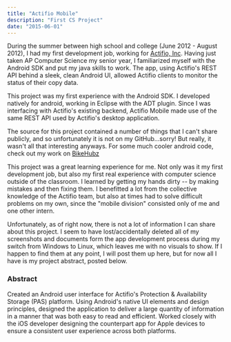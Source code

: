 ```yaml
---
title: "Actifio Mobile"
description: "First CS Project"
date: "2015-06-01"
---
```


During the summer between high school and college (June 2012 - August 2012), I had my first development job, working for [Actifio, Inc](http://actifio.com). Having just taken AP Computer Science my senior year, I familiarized myself with the Android SDK and put my java skills to work. The app, using Actifio's REST API behind a sleek, clean Android UI, allowed Actifio clients to monitor the status of their copy data.

This project was my first experience with the Android SDK. I developed natively for android, working in Eclipse with the ADT plugin. Since I was interfacing with Actifio's existing backend, Actifio Mobile made use of the same REST API used by Actifio's desktop application.

The source for this project contained a number of things that I can't share publicly, and so unfortunately it is not on my GitHub...sorry! But really, it wasn't all that interesting anyways. For some much cooler android code, check out my work on [BikeHubz](/projects/hubz)

This project was a great learning experience for me. Not only was it my first development job, but also my first real experience with computer science outside of the classroom. I learned by getting my hands dirty -- by making mistakes and then fixing them. I benefitted a lot from the collective knowledge of the Actifio team, but also at times had to solve difficult problems on my own, since the "mobile division" consisted only of me and one other intern.

Unfortunately, as of right now, there is not a lot of information I can share about this project. I seem to have lost/accidentally deleted all of my screenshots and documents form the app development process during my switch from Windows to Linux, which leaves me with no visuals to show. If I happen to find them at any point, I will post them up here, but for now all I have is my project abstract, posted below.

### Abstract
Created an Android user interface for Actifio's Protection &amp; Availability Storage (PAS) platform. Using Android's native UI elements and design principles, designed the application to deliver a large quantity of information in a manner that was both easy to read and efficient. Worked closely with the iOS developer designing the counterpart app for Apple devices to ensure a consistent user experience across both platforms.

